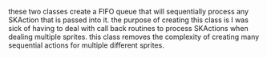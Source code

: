 these two classes create a FIFO queue that will sequentially process any SKAction that is passed into it.  the purpose of creating this class is I was sick of having to deal with call back routines to process SKActions when dealing multiple sprites. this class removes the complexity of creating many sequential actions for multiple different sprites. 